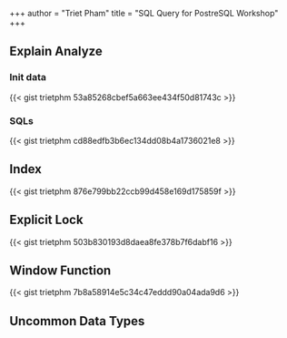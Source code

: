 +++
author = "Triet Pham"
title = "SQL Query for PostreSQL Workshop"
+++

## Explain Analyze
### Init data
{{< gist trietphm 53a85268cbef5a663ee434f50d81743c >}}

### SQLs
{{< gist trietphm cd88edfb3b6ec134dd08b4a1736021e8 >}}

## Index
{{< gist trietphm 876e799bb22ccb99d458e169d175859f >}}

## Explicit Lock
{{< gist trietphm 503b830193d8daea8fe378b7f6dabf16 >}}

## Window Function
{{< gist trietphm 7b8a58914e5c34c47eddd90a04ada9d6 >}}

## Uncommon Data Types
